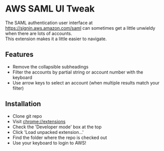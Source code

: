 AWS SAML UI Tweak
=================

The SAML authentication user interface at https://signin.aws.amazon.com/saml
can sometimes get a little unwieldy when there are lots of accounts.  
This extension makes it a little easier to navigate.


Features
--------

 - Remove the collapsible subheadings
 - Filter the accounts by partial string or account number with the keyboard
 - Use arrow keys to select an account (when multiple results match your filter)


Installation
------------

 - Clone git repo
 - Visit [chrome://extensions](chrome://extensions)
 - Check the 'Developer mode' box at the top
 - Click 'Load unpacked extension...'
 - Find the folder where the repo is checked out
 - Use your keyboard to login to AWS!
